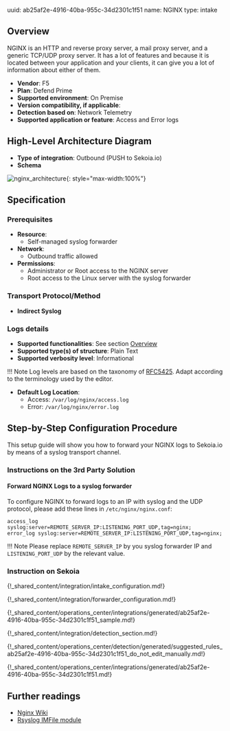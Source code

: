 uuid: ab25af2e-4916-40ba-955c-34d2301c1f51
name: NGINX
type: intake

## Overview

NGINX is an HTTP and reverse proxy server, a mail proxy server, and a generic TCP/UDP proxy server. It has a lot of features and because it is located between your application and your clients, it can give you a lot of information about either of them.

- **Vendor**: F5
- **Plan**: Defend Prime
- **Supported environment**: On Premise
- **Version compatibility, if applicable**:
- **Detection based on**: Network Telemetry
- **Supported application or feature**: Access and Error logs

## High-Level Architecture Diagram

- **Type of integration**: Outbound (PUSH to Sekoia.io)
- **Schema**

![nginx_architecture](/assets/integration/nginx_architecture.png){: style="max-width:100%"}

## Specification

### Prerequisites

- **Resource**:
    - Self-managed syslog forwarder
- **Network**:
    - Outbound traffic allowed
- **Permissions**:
    - Administrator or Root access to the NGINX server
    - Root access to the Linux server with the syslog forwarder

### Transport Protocol/Method

- **Indirect Syslog**

### Logs details

- **Supported functionalities**: See section [Overview](#overview)
- **Supported type(s) of structure**: Plain Text
- **Supported verbosity level**: Informational

!!! Note
    Log levels are based on the taxonomy of [RFC5425](https://datatracker.ietf.org/doc/html/rfc5424). Adapt according to the terminology used by the editor.

- **Default Log Location**:
    - Access: `/var/log/nginx/access.log`
    - Error: `/var/log/nginx/error.log`

## Step-by-Step Configuration Procedure

This setup guide will show you how to forward your NGINX logs to Sekoia.io by means of a syslog transport channel.

### Instructions on the 3rd Party Solution

#### Forward NGINX Logs to a syslog forwarder

To configure NGINX to forward logs to an IP with syslog and the UDP protocol, please add these lines in `/etc/nginx/nginx.conf`:

```
access_log syslog:server=REMOTE_SERVER_IP:LISTENING_PORT_UDP,tag=nginx;
error_log syslog:server=REMOTE_SERVER_IP:LISTENING_PORT_UDP,tag=nginx;
```

!!! Note
    Please replace `REMOTE_SERVER_IP` by you syslog forwarder IP and `LISTENING_PORT_UDP` by the relevant value.


### Instruction on Sekoia

{!_shared_content/integration/intake_configuration.md!}

{!_shared_content/integration/forwarder_configuration.md!}

{!_shared_content/operations_center/integrations/generated/ab25af2e-4916-40ba-955c-34d2301c1f51_sample.md!}

{!_shared_content/integration/detection_section.md!}

{!_shared_content/operations_center/detection/generated/suggested_rules_ab25af2e-4916-40ba-955c-34d2301c1f51_do_not_edit_manually.md!}

{!_shared_content/operations_center/integrations/generated/ab25af2e-4916-40ba-955c-34d2301c1f51.md!}

## Further readings

- [Nginx Wiki](https://www.nginx.com/resources/wiki/start/)
- [Rsyslog IMFile module](https://www.rsyslog.com/doc/v8-stable/configuration/modules/imfile.html)
